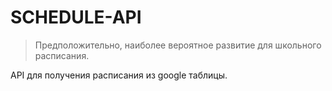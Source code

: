 # SCHEDULE-API

> Предположительно, наиболее вероятное развитие для школьного расписания.

API для получения расписания из google таблицы.
